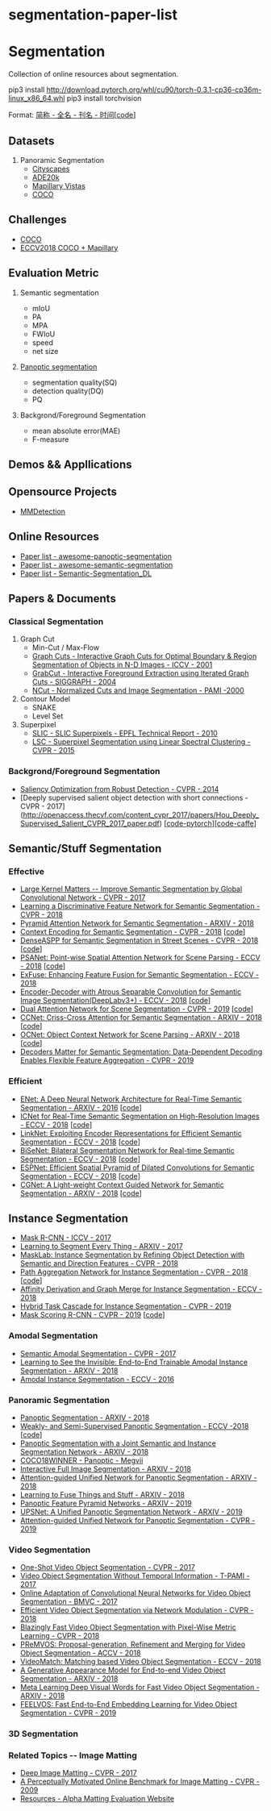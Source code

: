 # segmentation-paper-list
# Segmentation
Collection of online resources about segmentation.

pip3 install http://download.pytorch.org/whl/cu90/torch-0.3.1-cp36-cp36m-linux_x86_64.whl
pip3 install torchvision

Format: [简称 - 全名 - 刊名 - 时间](paper超链接)[[code](code超连接)]

## Datasets

1. Panoramic Segmentation
     - [Cityscapes](https://www.cityscapes-dataset.com/)
     - [ADE20k](http://groups.csail.mit.edu/vision/datasets/ADE20K/)
     - [Mapillary Vistas](https://blog.mapillary.com/product/2017/05/03/mapillary-vistas-dataset.html)
     - [COCO](http://cocodataset.org)

## Challenges

- [COCO](http://cocodataset.org/#home)
- [ECCV2018 COCO + Mapillary](http://cocodataset.org/workshop/coco-mapillary-eccv-2018.html)

## Evaluation Metric

1. Semantic segmentation
   - mIoU
   - PA
   - MPA
   - FWIoU
   - speed
   - net size

2. [Panoptic segmentation](https://arxiv.org/abs/1801.00868)
   - segmentation quality(SQ)
   - detection quality(DQ)
   - PQ
 
3. Backgrond/Foreground Segmentation
   -  mean absolute error(MAE)
   -  F-measure



## Demos && Appllications

## Opensource Projects

- [MMDetection](https://github.com/open-mmlab/mmdetection)

## Online Resources

- [Paper list - awesome-panoptic-segmentation](https://github.com/Angzz/awesome-panoptic-segmentation)
- [Paper list - awesome-semantic-segmentation](https://github.com/mrgloom/awesome-semantic-segmentation)
- [Paper list - Semantic-Segmentation_DL](https://github.com/tangzhenyu/SemanticSegmentation_DL)

## Papers & Documents

### Classical Segmentation

1. Graph Cut
   - Min-Cut / Max-Flow
   - [Graph Cuts - Interactive Graph Cuts for Optimal Boundary & Region Segmentation of Objects in N-D Images - ICCV - 2001](http://www.csd.uwo.ca/~yuri/Papers/iccv01.pdf)
   - [GrabCut - Interactive Foreground Extraction using Iterated Graph Cuts - SIGGRAPH - 2004](https://cvg.ethz.ch/teaching/cvl/2012/grabcut-siggraph04.pdf)
   - [NCut - Normalized Cuts and Image Segmentation - PAMI -2000](https://people.eecs.berkeley.edu/~malik/papers/SM-ncut.pdf)
2. Contour Model
   - SNAKE
   - Level Set
3. Superpixel
   - [SLIC - SLIC Superpixels - EPFL Technical Report - 2010](http://www.kev-smith.com/papers/SLIC_Superpixels.pdf)
   - [LSC - Superpixel Segmentation using Linear Spectral Clustering - CVPR - 2015](https://www.cv-foundation.org/openaccess/content_cvpr_2015/papers/Li_Superpixel_Segmentation_Using_2015_CVPR_paper.pdf)

### Backgrond/Foreground Segmentation
   - [Saliency Optimization from Robust Detection - CVPR - 2014](https://www.cv-foundation.org/openaccess/content_cvpr_2014/papers/Zhu_Saliency_Optimization_from_2014_CVPR_paper.pdf)
   - [Deeply supervised salient object detection with short connections - CVPR - 2017] (http://openaccess.thecvf.com/content_cvpr_2017/papers/Hou_Deeply_Supervised_Salient_CVPR_2017_paper.pdf) [[code-pytorch](https://github.com/AceCoooool/DSS-pytorch)][[code-caffe](https://github.com/Andrew-Qibin/DSS)]

## Semantic/Stuff Segmentation
### Effective

- [Large Kernel Matters -- Improve Semantic Segmentation by Global Convolutional Network - CVPR - 2017](https://arxiv.org/abs/1703.02719)
- [Learning a Discriminative Feature Network for Semantic Segmentation - CVPR - 2018](https://arxiv.org/abs/1804.09337)
- [Pyramid Attention Network for Semantic Segmentation - ARXIV - 2018](https://arxiv.org/abs/1805.10180v3)
- [Context Encoding for Semantic Segmentation - CVPR - 2018](https://arxiv.org/abs/1803.08904) [[code](https://github.com/zhanghang1989/PyTorch-Encoding)]
- [DenseASPP for Semantic Segmentation in Street Scenes - CVPR - 2018](http://openaccess.thecvf.com/content_cvpr_2018/papers/Yang_DenseASPP_for_Semantic_CVPR_2018_paper.pdf) [[code](https://github.com/DeepMotionAIResearch/DenseASPP)]
- [PSANet: Point-wise Spatial Attention Network for Scene Parsing - ECCV - 2018](https://hszhao.github.io/papers/eccv18_psanet.pdf) [[code](https://github.com/hszhao/PSANet)]
- [ExFuse: Enhancing Feature Fusion for Semantic Segmentation - ECCV - 2018](https://arxiv.org/abs/1804.03821)
- [Encoder-Decoder with Atrous Separable Convolution for Semantic Image Segmentation(DeepLabv3+) - ECCV - 2018](https://arxiv.org/abs/1804.03821) [[code](https://github.com/tensorflow/models/tree/master/research/deeplab)]
- [Dual Attention Network for Scene Segmentation - CVPR - 2019](https://arxiv.org/abs/1809.02983) [[code](https://github.com/junfu1115/DANet)]
- [CCNet: Criss-Cross Attention for Semantic Segmentation - ARXIV - 2018](https://arxiv.org/abs/1811.11721) [[code](https://github.com/speedinghzl/CCNet)]
- [OCNet: Object Context Network for Scene Parsing - ARXIV - 2018](https://arxiv.org/abs/1809.00916) [[code](https://github.com/PkuRainBow/OCNet.pytorch)]
- [Decoders Matter for Semantic Segmentation: Data-Dependent Decoding Enables Flexible Feature Aggregation - CVPR - 2019](https://arxiv.org/abs/1903.02120)

### Efficient
- [ENet: A Deep Neural Network Architecture for Real-Time Semantic Segmentation  - ARXIV - 2016](https://arxiv.org/abs/1606.02147) [[code](https://github.com/TimoSaemann/ENet)]
- [ICNet for Real-Time Semantic Segmentation on High-Resolution Images - ECCV - 2018](https://arxiv.org/abs/1704.08545) [[code](https://github.com/hszhao/ICNet)]
- [LinkNet: Exploiting Encoder Representations for Efficient Semantic Segmentation - ECCV - 2018](https://arxiv.org/abs/1707.03718) [[code](https://github.com/e-lab/LinkNet)]
- [BiSeNet: Bilateral Segmentation Network for Real-time Semantic Segmentation - ECCV - 2018](https://arxiv.org/abs/1808.00897) [[code](https://github.com/ycszen/TorchSeg)]
- [ESPNet: Efficient Spatial Pyramid of Dilated Convolutions for Semantic Segmentation - ECCV - 2018](https://arxiv.org/abs/1803.06815) [[code](https://github.com/sacmehta/ESPNet)]
- [CGNet: A Light-weight Context Guided Network for Semantic Segmentation - ARXIV - 2018](https://arxiv.org/abs/1811.08201) [[code](https://github.com/wutianyiRosun/CGNet)]


## Instance Segmentation
- [Mask R-CNN - ICCV - 2017](https://arxiv.org/abs/1703.06870)
- [Learning to Segment Every Thing - ARXIV - 2017](https://arxiv.org/abs/1711.10370)
- [MaskLab: Instance Segmentation by Refining Object Detection with Semantic and Direction Features - CVPR - 2018](https://arxiv.org/abs/1712.04837)
- [Path Aggregation Network for Instance Segmentation - CVPR - 2018](https://arxiv.org/abs/1803.01534) [[code](https://github.com/ShuLiu1993/PANet)]
- [Affinity Derivation and Graph Merge for Instance Segmentation - ECCV - 2018](https://arxiv.org/abs/1811.10870)
- [Hybrid Task Cascade for Instance Segmentation - CVPR - 2019](https://arxiv.org/abs/1901.07518v1)
- [Mask Scoring R-CNN - CVPR - 2019](https://arxiv.org/abs/1903.00241) [[code](https://github.com/zjhuang22/maskscoring_rcnn)]

### Amodal Segmentation

- [Semantic Amodal Segmentation - CVPR - 2017](https://arxiv.org/pdf/1509.01329.pdf)
- [Learning to See the Invisible: End-to-End Trainable Amodal Instance Segmentation - ARXIV - 2018](https://arxiv.org/abs/1804.08864)
- [Amodal Instance Segmentation - ECCV - 2016](https://arxiv.org/abs/1604.08202)

### Panoramic Segmentation

- [Panoptic Segmentation - ARXIV - 2018](https://arxiv.org/abs/1801.00868)
- [Weakly- and Semi-Supervised Panoptic Segmentation - ECCV -2018](http://www.robots.ox.ac.uk/~tvg/publications/2018/0095.pdf) [[code]( https://github.com/qizhuli/Weakly-Supervised-Panoptic-Segmentation)]
- [Panoptic Segmentation with a Joint Semantic and Instance Segmentation Network - ARXIV - 2018](https://arxiv.org/abs/1809.02110)
- [COCO18WINNER - Panoptic - Megvii](http://presentations.cocodataset.org/ECCV18/COCO18-Panoptic-Megvii.pdf)  
- [Interactive Full Image Segmentation - ARXIV - 2018](https://arxiv.org/abs/1812.01888)
- [Attention-guided Unified Network for Panoptic Segmentation - ARXIV - 2018](https://arxiv.org/abs/1812.03904)
- [Learning to Fuse Things and Stuff - ARXIV - 2018]( https://arxiv.org/abs/1812.01192)
- [Panoptic Feature Pyramid Networks - ARXIV - 2019](http://cn.arxiv.org/pdf/1901.02446v1)
- [UPSNet: A Unified Panoptic Segmentation Network - ARXIV - 2019](https://arxiv.org/abs/1901.03784)
- [Attention-guided Unified Network for Panoptic Segmentation - CVPR - 2019](https://arxiv.org/abs/1812.03904)

### Video Segmentation
- [One-Shot Video Object Segmentation - CVPR - 2017](https://arxiv.org/abs/1611.05198)
- [Video Object Segmentation Without Temporal Information - T-PAMI - 2017](https://arxiv.org/abs/1709.06031v2)
- [Online Adaptation of Convolutional Neural Networks for Video Object Segmentation - BMVC - 2017](https://arxiv.org/abs/1706.09364v2)
- [Efficient Video Object Segmentation via Network Modulation - CVPR - 2018](https://arxiv.org/abs/1802.01218v1)
- [Blazingly Fast Video Object Segmentation with Pixel-Wise Metric Learning - CVPR - 2018](https://arxiv.org/abs/1804.03131v1)
- [PReMVOS: Proposal-generation, Refinement and Merging for Video Object Segmentation - ACCV - 2018](https://arxiv.org/abs/1807.09190v2)
- [VideoMatch: Matching based Video Object Segmentation - ECCV - 2018](https://arxiv.org/abs/1809.01123v1)
- [A Generative Appearance Model for End-to-end Video Object Segmentation - ARXIV - 2018](https://arxiv.org/abs/1811.11611v2)
- [Meta Learning Deep Visual Words for Fast Video Object Segmentation - ARXIV - 2018](https://arxiv.org/abs/1812.01397v1)
- [FEELVOS: Fast End-to-End Embedding Learning for Video Object Segmentation - CVPR - 2019](https://arxiv.org/abs/1902.09513)

### 3D Segmentation

### Related Topics -- Image Matting
- [Deep Image Matting - CVPR - 2017](https://arxiv.org/pdf/1703.03872.pdf)
- [A Perceptually Motivated Online Benchmark for Image Matting - CVPR - 2009](https://publik.tuwien.ac.at/files/PubDat_180666.pdf)
- [Resources - Alpha Matting Evaluation Website](http://www.alphamatting.com/index.html)



